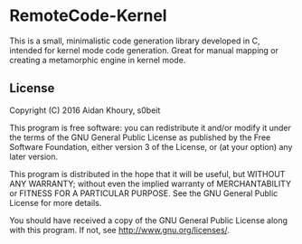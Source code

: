# RemoteCode-Kernel 

This is a small, minimalistic code generation library developed in C, intended for kernel mode code generation. Great for manual mapping or creating a metamorphic engine in kernel mode.

## License

Copyright (C) 2016 Aidan Khoury, s0beit

This program is free software: you can redistribute it and/or modify it under the terms of the GNU General Public License as published by the Free Software Foundation, either version 3 of the License, or (at your option) any later version.

This program is distributed in the hope that it will be useful, but WITHOUT ANY WARRANTY; without even the implied warranty of MERCHANTABILITY or FITNESS FOR A PARTICULAR PURPOSE. See the GNU General Public License for more details.

You should have received a copy of the GNU General Public License along with this program. If not, see http://www.gnu.org/licenses/.
